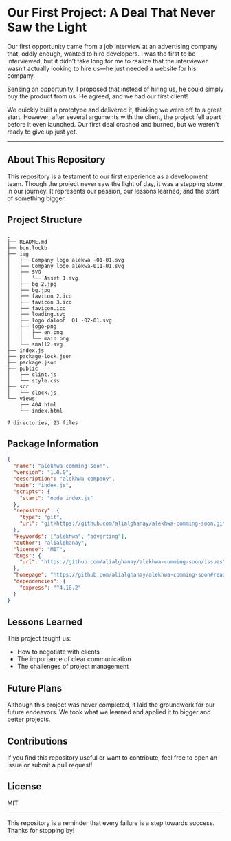 # Our First Project: A Deal That Never Saw the Light

Our first opportunity came from a job interview at an advertising company that, oddly enough, wanted to hire developers. I was the first to be interviewed, but it didn’t take long for me to realize that the interviewer wasn’t actually looking to hire us—he just needed a website for his company.

Sensing an opportunity, I proposed that instead of hiring us, he could simply buy the product from us. He agreed, and we had our first client!

We quickly built a prototype and delivered it, thinking we were off to a great start. However, after several arguments with the client, the project fell apart before it even launched. Our first deal crashed and burned, but we weren’t ready to give up just yet.

---

## About This Repository

This repository is a testament to our first experience as a development team. Though the project never saw the light of day, it was a stepping stone in our journey. It represents our passion, our lessons learned, and the start of something bigger.

## Project Structure

```
.
├── README.md
├── bun.lockb
├── img
│   ├── Company logo alekwa -01-01.svg
│   ├── Company logo alekwa-011-01.svg
│   ├── SVG
│   │   └── Asset 1.svg
│   ├── bg 2.jpg
│   ├── bg.jpg
│   ├── favicon 2.ico
│   ├── favicon 3.ico
│   ├── favicon.ico
│   ├── loading.svg
│   ├── logo dalooh  01 -02-01.svg
│   ├── logo-png
│   │   ├── en.png
│   │   └── main.png
│   └── small2.svg
├── index.js
├── package-lock.json
├── package.json
├── public
│   ├── clint.js
│   └── style.css
├── scr
│   └── clock.js
└── views
    ├── 404.html
    └── index.html

7 directories, 23 files
```

## Package Information

```json
{
  "name": "alekhwa-comming-soon",
  "version": "1.0.0",
  "description": "alekhwa company",
  "main": "index.js",
  "scripts": {
    "start": "node index.js"
  },
  "repository": {
    "type": "git",
    "url": "git+https://github.com/alialghanay/alekhwa-comming-soon.git"
  },
  "keywords": ["alekhwa", "adverting"],
  "author": "alialghanay",
  "license": "MIT",
  "bugs": {
    "url": "https://github.com/alialghanay/alekhwa-comming-soon/issues"
  },
  "homepage": "https://github.com/alialghanay/alekhwa-comming-soon#readme",
  "dependencies": {
    "express": "^4.18.2"
  }
}
```

## Lessons Learned

This project taught us:

- How to negotiate with clients
- The importance of clear communication
- The challenges of project management

## Future Plans

Although this project was never completed, it laid the groundwork for our future endeavors. We took what we learned and applied it to bigger and better projects.

## Contributions

If you find this repository useful or want to contribute, feel free to open an issue or submit a pull request!

## License

MIT

---

This repository is a reminder that every failure is a step towards success. Thanks for stopping by!

